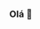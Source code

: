 ### Olá 👋

<!--
**oliveira-amanda/oliveira-amanda** is a ✨ _special_ ✨ repository because its `README.md` (this file) appears on your GitHub profile.

Eu sou a Amanda Oliveira, trabalho com desenvolvimento front end e atualmente tenho interesse nas tecnologias como o ReactJS, React Native, NodeJS. Estudo diarimente, resolvendo problemas visando constante evolução e assim construir melhores aplicações. 

- 🎓 Ciência da Computação - Universidade Federal do Pampa
- 📚 Desenvolvimento Full Stack - Rocketseat
- 📫 amanda.bap.oliveira@gmail.com

🌱 Eu quero hoje ser melhor do que ontem e amanhã melhor que hoje. ~ Abílio Diniz 
